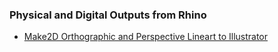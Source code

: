 ### Physical and Digital Outputs from Rhino

- [Make2D Orthographic and Perspective Lineart to Illustrator](outputs/make2d.md)
